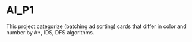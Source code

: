 # AI_P1

This project categorize (batching ad sorting) cards that differ in color and number by A*, IDS, DFS algorithms.